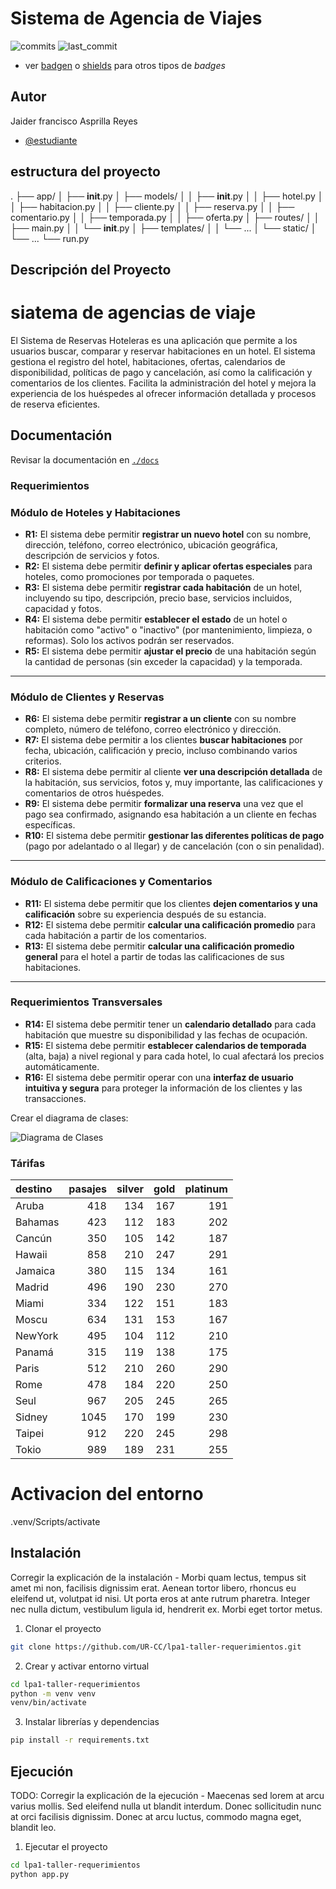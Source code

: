 # Sistema de Agencia de Viajes

![commits](https://badgen.net/github/commits/UR-CC/lp2-taller1?icon=github) 
![last_commit](https://img.shields.io/github/last-commit/UR-CC/lp2-taller1)

- ver [badgen](https://badgen.net/) o [shields](https://shields.io/) para otros tipos de _badges_

## Autor
  Jaider francisco Asprilla Reyes 
- [@estudiante](https://github.com/Jaider77)
## estructura del proyecto 
.
├── app/
│   ├── __init__.py
│   ├── models/
│   │   ├── __init__.py
│   │   ├── hotel.py
│   │   ├── habitacion.py
│   │   ├── cliente.py
│   │   ├── reserva.py
│   │   ├── comentario.py
│   │   ├── temporada.py
│   │   ├── oferta.py
│   ├── routes/
│   │   ├── main.py
│   │   └── __init__.py
│   ├── templates/
│   │   └── ...
│   └── static/
│       └── ...
└── run.py

## Descripción del Proyecto

# siatema de agencias de viaje 
El Sistema de Reservas Hoteleras es una aplicación que permite a los usuarios buscar, comparar y reservar habitaciones en un hotel. El sistema gestiona el registro del hotel, habitaciones, ofertas, calendarios de disponibilidad, políticas de pago y cancelación, así como la calificación y comentarios de los clientes. Facilita la administración del hotel y mejora la experiencia de los huéspedes al ofrecer información detallada y procesos de reserva eficientes.

## Documentación

Revisar la documentación en [`./docs`](./docs)

### Requerimientos

### Módulo de Hoteles y Habitaciones

- **R1:** El sistema debe permitir **registrar un nuevo hotel** con su nombre, dirección, teléfono, correo electrónico, ubicación geográfica, descripción de servicios y fotos.
- **R2:** El sistema debe permitir **definir y aplicar ofertas especiales** para hoteles, como promociones por temporada o paquetes.
- **R3:** El sistema debe permitir **registrar cada habitación** de un hotel, incluyendo su tipo, descripción, precio base, servicios incluidos, capacidad y fotos.
- **R4:** El sistema debe permitir **establecer el estado** de un hotel o habitación como "activo" o "inactivo" (por mantenimiento, limpieza, o reformas). Solo los activos podrán ser reservados.
- **R5:** El sistema debe permitir **ajustar el precio** de una habitación según la cantidad de personas (sin exceder la capacidad) y la temporada.

---

### Módulo de Clientes y Reservas

- **R6:** El sistema debe permitir **registrar a un cliente** con su nombre completo, número de teléfono, correo electrónico y dirección.
- **R7:** El sistema debe permitir a los clientes **buscar habitaciones** por fecha, ubicación, calificación y precio, incluso combinando varios criterios.
- **R8:** El sistema debe permitir al cliente **ver una descripción detallada** de la habitación, sus servicios, fotos y, muy importante, las calificaciones y comentarios de otros huéspedes.
- **R9:** El sistema debe permitir **formalizar una reserva** una vez que el pago sea confirmado, asignando esa habitación a un cliente en fechas específicas.
- **R10:** El sistema debe permitir **gestionar las diferentes políticas de pago** (pago por adelantado o al llegar) y de cancelación (con o sin penalidad).

---

### Módulo de Calificaciones y Comentarios

- **R11:** El sistema debe permitir que los clientes **dejen comentarios y una calificación** sobre su experiencia después de su estancia.
- **R12:** El sistema debe permitir **calcular una calificación promedio** para cada habitación a partir de los comentarios.
- **R13:** El sistema debe permitir **calcular una calificación promedio general** para el hotel a partir de todas las calificaciones de sus habitaciones.

---

### Requerimientos Transversales

- **R14:** El sistema debe permitir tener un **calendario detallado** para cada habitación que muestre su disponibilidad y las fechas de ocupación.
- **R15:** El sistema debe permitir **establecer calendarios de temporada** (alta, baja) a nivel regional y para cada hotel, lo cual afectará los precios automáticamente.
- **R16:** El sistema debe permitir operar con una **interfaz de usuario intuitiva y segura** para proteger la información de los clientes y las transacciones.


 Crear el diagrama de clases:

![Diagrama de Clases](./docs/diagramas.png)


### Tárifas

|destino|pasajes|silver|gold|platinum|
|:---|---:|---:|---:|---:|
|Aruba|418|134|167|191|
|Bahamas|423|112|183|202|
|Cancún|350|105|142|187|
|Hawaii|858|210|247|291|
|Jamaica|380|115|134|161|
|Madrid|496|190|230|270|
|Miami|334|122|151|183|
|Moscu|634|131|153|167|
|NewYork|495|104|112|210|
|Panamá|315|119|138|175|
|Paris|512|210|260|290|
|Rome|478|184|220|250|
|Seul|967|205|245|265|
|Sidney|1045|170|199|230|
|Taipei|912|220|245|298|
|Tokio|989|189|231|255|

# Activacion del entorno 
.venv/Scripts/activate

## Instalación
 Corregir la explicación de la instalación - Morbi quam lectus, tempus sit amet mi non, facilisis dignissim erat. Aenean tortor libero, rhoncus eu eleifend ut, volutpat id nisi. Ut porta eros at ante rutrum pharetra. Integer nec nulla dictum, vestibulum ligula id, hendrerit ex. Morbi eget tortor metus.

1. Clonar el proyecto
```bash
git clone https://github.com/UR-CC/lpa1-taller-requerimientos.git
```

2. Crear y activar entorno virtual
```bash
cd lpa1-taller-requerimientos
python -m venv venv
venv/bin/activate
```

3. Instalar librerías y dependencias
```bash
pip install -r requirements.txt
```
    
## Ejecución

TODO: Corregir la explicación de la ejecución - Maecenas sed lorem at arcu varius mollis. Sed eleifend nulla ut blandit interdum. Donec sollicitudin nunc at orci facilisis dignissim. Donec at arcu luctus, commodo magna eget, blandit leo.

1. Ejecutar el proyecto
```bash
cd lpa1-taller-requerimientos
python app.py
```

